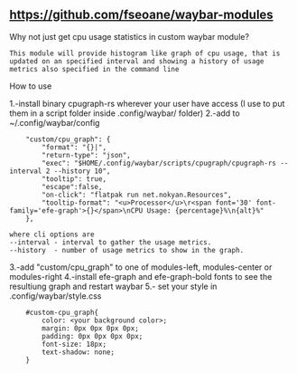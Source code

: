 https://github.com/fseoane/waybar-modules
----------------------------------------------------------------
Why not just get cpu usage statistics in custom waybar module?

    This module will provide histogram like graph of cpu usage, that is updated on an specified interval and showing a history of usage metrics also specified in the command line


How to use

1.-install binary cpugraph-rs wherever your user have access (I use to put them in a script folder inside .config/waybar/ folder)
2.-add to ~/.config/waybar/config

        "custom/cpu_graph": {
            "format": "{}|",
            "return-type": "json",
            "exec": "$HOME/.config/waybar/scripts/cpugraph/cpugraph-rs --interval 2 --history 10",
            "tooltip": true,
            "escape":false,
            "on-click": "flatpak run net.nokyan.Resources",
            "tooltip-format": "<u>Processor</u>\r<span font='30' font-family='efe-graph'>{}</span>\nCPU Usage: {percentage}%\n{alt}%"
        },

    where cli options are
    --interval - interval to gather the usage metrics.
    --history  - number of usage metrics to show in the graph.

3.-add "custom/cpu_graph" to one of modules-left, modules-center or modules-right
4.-install efe-graph and efe-graph-bold fonts to see the resultiung graph and restart waybar
5.- set your style in .config/waybar/style.css

        #custom-cpu_graph{
            color: <your background color>;
            margin: 0px 0px 0px 0px;
            padding: 0px 0px 0px 0px;
            font-size: 18px;
            text-shadow: none;
        }